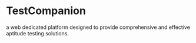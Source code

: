 # TestCompanion
a web dedicated platform designed to provide comprehensive and effective aptitude testing solutions.
